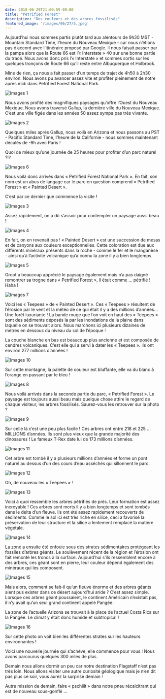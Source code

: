 ```yaml
---
date: 2018-06-29T21:00:59-09:00
title: "Petrified Forest"
description: "Des couleurs et des arbres fossilisés"
featured_image: '/images/06/27/5.jpeg'
---
```


Aujourd’hui nous sommes partis plutôt tard aux alentours de 9h30 MST - Mountain Standard Time, l’heure du Nouveau Mexique - car nous n’étions pas d’accord avec l’itinéraire proposé par Google. Il nous faisait passer par la pampa alors que la Route 66 est l’« Interstate » 40 sur une bonne partie du tracé. Nous avons donc pris l’« Interstate » et sommes sortis sur les quelques tronçons de Route 66 qu’il reste entre Albuquerque et Holbrook. 

Mine de rien, ça nous a fait passer d’un temps de trajet de 4h50 à 2h30 environ. Nous avons pu avancer assez vite et profiter pleinement de notre après midi dans Petrified Forest National Park. 

![Images 1](/images/06/29/1.jpeg)

Nous avons profité des magnifiques paysages qu’offre l’Ouest du Nouveau Mexique. Nous avons traversé Gallup, la dernière ville du Nouveau Mexique. C’est une ville figée dans les années 50 assez sympa pas très vivante.

![Images 2](/images/06/29/2.jpeg)

Quelques miles après Gallup, nous voilà en Arizona et nous passons au PST - Pacific Standard Time, l’heure de la Californie - nous sommes maintenant décalés de -9h avec Paris !

Quoi de mieux qu’une journée de 25 heures pour profiter d’un parc naturel ?!?

![Images 6](/images/06/29/6.jpeg)

Nous voilà donc arrivés dans « Petrified Forest National Park ». En fait, son nom est un abus de langage car le parc en question comprend « Petrified Forest » et « Painted Desert ».

C’est par ce dernier que commence la visite !

![Images 3](/images/06/29/3.jpeg)

Assez rapidement, on a dû s’assoir pour contempler un paysage aussi beau !

![Images 4](/images/06/29/4.jpeg)

En fait, on en revenait pas ! « Painted Desert » est une succession de mesas et de canyons aux couleurs exceptionnelles. Cette coloration est due aux différents minéraux présents dans la roche - comme le fer et le manganèse - ainsi qu’à l’activité volcanique qu’a connu la zone il y a bien longtemps.

![Images 5](/images/06/29/5.jpeg)

Groot a beaucoup apprécié le paysage également mais n’a pas daigné remontrer sa trogne dans « Petrified Forest », il était comme ... pétrifié ! Haha !

![Images 7](/images/06/29/7.jpeg)

Voici les « Teepees » de « Painted Desert ». Ces « Teepees » résultent de l’érosion par le vent et la météo de ce qui était il y a des millions d’années... Une forêt luxuriante ! La bande rouge que l’on voit en haut des « Teepees » sont des sédiments déposés la par les inondations de la plaine dans laquelle on se trouvait alors. Nous marchons ici plusieurs dizaines de mètres en dessous du niveau du sol de l’époque ! 

La couche blanche en bas est beaucoup plus ancienne et est composée de cendres volcaniques. C’est elle qui a servi à dater les « Teepees ». Ils ont environ 277 millions d’années !

![Images 10](/images/06/29/10.jpeg)

Sur cette montagne, la palette de couleur est bluffante, elle va du blanc à l’orange en passant par le bleu !

![Images 8](/images/06/29/8.jpeg)

Nous voilà arrivés dans la seconde partie du parc, « Petrified Forest ». Le paysage est toujours aussi beau mais quelque chose attire le regard de chaque visiteur, les arbres fossilisés. Saurez-vous les retrouver sur la photo ?

![Images 9](/images/06/29/9.jpeg)

Sur celle là c’est une peu plus facile ! Ces arbres ont entre 218 et 225 ... MILLIONS d’années. Ils sont plus vieux que la grande majorité des dinosaures ! Le fameux T-Rex date lui de 173 millions d’années.

![Images 11](/images/06/29/11.jpeg)

Cet arbre est tombé il y a plusieurs millions d’années et forme un pont naturel au dessus d’un des cours d’eau asséchés qui sillonnent le parc.

![Images 12](/images/06/29/12.jpeg)

Oh, de nouveau les « Teepees » !

![Images 13](/images/06/29/13.jpeg)

Voici à quoi ressemble les arbres pétrifiés de près. Leur formation est assez incroyable ! Ces arbres sont morts il y a bien longtemps et sont tombés dans le delta d’un fleuve. Ils ont été assez rapidement recouverts de sédiments. Comme le sol ici est très riche en silice, ceci a favorisé la préservation de leur structure et la silice a lentement remplacé la matière végétale.

![Images 14](/images/06/29/14.jpeg)

La zone a ensuite été enfouie sous des strates sédimentaires protégeant les fossiles d’arbres géants. Le soulèvement récent de la région et l’érosion ont fait remonté les troncs à la surface. Aujourd’hui s’ils ressemblent encore à des arbres, ces géant sont en pierre, leur couleur dépend également des minéraux qui les composent. 

![Images 15](/images/06/29/15.jpeg)

Mais alors, comment se fait-il qu’un fleuve énorme et des arbres géants aient pus exister dans ce désert aujourd’hui aride ? C’est assez simple. Lorsque ces arbres géant poussaient, le continent Américain n’existait pas, il n’y avait qu’un seul grand continent appelé Pangée.

La zone de l’actuelle Arizona se trouvait à la place de l’actuel Costa Rica sur la Pangée. Le climat y était donc humide et subtropical !

![Images 16](/images/06/29/16.jpeg)

Sur cette photo on voit bien les différentes strates sur les hauteurs environnantes !

Voici une nouvelle journée qui s’achève, elle commence pour vous ! Nous avons parcourus quelques 300 miles de plus. 

Demain nous allons dormir un peu car notre destination Flagstaff n’est pas très loin. Nous allons visiter une autre curiosité géologique mais je n’en dit pas plus ce soir, vous aurez la surprise demain !

Autre mission de demain, faire « pschiiit » dans notre pneu récalcitrant qui est de nouveau sous-gonflé ...